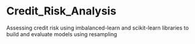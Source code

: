 # Credit_Risk_Analysis
Assessing credit risk using imbalanced-learn and scikit-learn libraries to build and evaluate models using resampling
